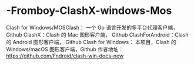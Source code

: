 # -Fromboy-ClashX-windows-Mos
Clash for Windows/MOSClash：
一个 Go 语言开发的多平台代理客户端，
Github ClashX：Clash 的 Mac 图形客户端，
Github ClashForAndroid：Clash 的 Android 图形客户端，
Github Clash for Windows：
本项目，Clash 的 Windows/macOS 图形客户端，Github
作者地址：https://github.com/Fndroid/clash-win-docs-new

